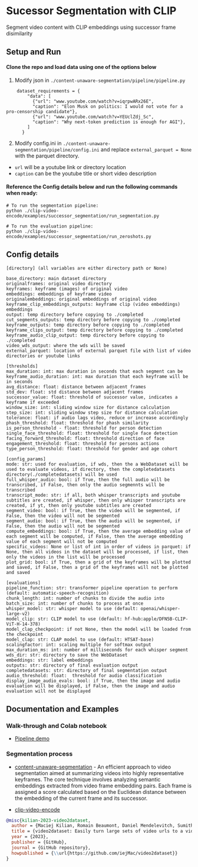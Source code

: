 # Sucessor Segmentation with CLIP


Segment video content with CLIP embeddings using successor frame disimilarity 

## Setup and Run
#### Clone the repo and load data using one of the options below

1. Modify json in `./content-unaware-segmentation/pipeline/pipeline.py`
```
    dataset_requirements = {
        "data": [
          {"url": "www.youtube.com/watch?v=iqrpwARx26E", 
          "caption": "Elon Musk on politics: I would not vote for a pro-censorship candidate"},
          {"url": "www.youtube.com/watch?v=YEUclZdj_Sc", 
          "caption": "Why next-token prediction is enough for AGI"},
        ]
      }
```

2. Modify config.ini in `./content-unaware-segmentation/pipeline/config.ini` and  replace `external_parquet = None` with the parquet directory.
  - `url` will be a youtube link or directory location
  - `caption` can be the youtube title or short video description


#### Reference the Config details below and run the following commands when ready:
```
# To run the segmentation pipeline:
python ./clip-video-encode/examples/successor_segmentation/run_segmentation.py

# To run the evaluation pipeline:
python ./clip-video-encode/examples/successor_segmentation/run_zeroshots.py
```
## Config details
```
[directory] (all variables are either directory path or None)

base_directory: main dataset directory
originalframes: original video directory
keyframes: keyframe (images) of original video
embeddings: embeddings of keyframe video
originalembeddings: original embeddings of original video
keyframe_clip_embeddings_outputs: keyframe clip (video embeddings) embeddings
output: temp directory before copying to ./completed
cut_segments_outputs: temp directory before copying to ./completed
keyframe_outputs: temp directory before copying to ./completed
keyframe_clips_output: temp directory before copying to ./completed
keyframe_audio_clip_output: temp directory before copying to ./completed
video_wds_output: where the wds will be saved
external_parquet: location of external parquet file with list of video directories or youtube links

[thresholds]
max_duration: int: max duration in seconds that each segment can be
keyframe_audio_duration: int: max duration that each keyframe will be in seconds
avg_distance: float: distance between adjacent frames
std_dev: float: std distance between adjacent frames
successor_value: float: threshold of successor value, indicates a keyframe if exceeded
window_size: int: sliding window size for distance calculation
step_size: int: sliding window step size for distance calculation
tolerance: float: if audio lags video, reduce or increase accordingly
phash_threshold: float: threshold for phash similarity
is_person_threshold - float: threshold for person detection 
single_face_threshold: float: threshold for single face detection
facing_forward_threshold: float: threshold direction of face
engagement_threshold: float: threshold for persons actions 
type_person_threshold: float: threshold for gender and age cohort

[config_params]
mode: str: used for evaluation, if wds, then the a WebDataset will be used to evaluate videos, if directory, then the completedatasets directory(./completedatasets) will be used
full_whisper_audio: bool: if True, then the full audio will be transcribed, if False, then only the audio segmennts will be transcribed
transcript_mode: str: if all, both whisper transcripts and youtube subtitles are created, if whisper, then only whisper transcripts are created, if yt, then only youtube subtitles are created
segment_video: bool: if True, then the video will be segmented, if False, then the video will not be segmented
segment_audio: bool: if True, then the audio will be segmented, if False, then the audio will not be segmented
compute_embeddings: bool: if True, then the average embedding value of each segment will be computed, if False, then the average embedding value of each segment will not be computed
specific_videos: None or list of int in order of videos in parquet: if None, then all videos in the dataset will be processed, if list, then only the videos in the list will be processed
plot_grid: bool: if True, then a grid of the keyframes will be plotted and saved, if False, then a grid of the keyframes will not be plotted and saved

[evaluations]
pipeline_function: str: transformer pipeline operation to perform (default: automatic-speech-recognition)
chunk_length: int: number of chunks to divide the audio into
batch_size: int: number of chunks to process at once
whisper_model: str: whisper model to use (default: openai/whisper-large-v2)
model_clip: str: CLIP model to use (default: hf-hub:apple/DFN5B-CLIP-ViT-H-14-378)
model_clap_checkpoint: if not None, then the model will be loaded from the checkpoint
model_clap: str: CLAP model to use (default: HTSAT-base)
scalingfactor: int: scaling multiple for softmax output
max_duration_ms: int: number of milliseconds for each whisper segment
wds_dir: str: directory to save the WebDataset
embeddings: str: label embeddings
outputs: str: directory of final evaluation output
completedatasets: str: directory of final segmentation output
audio_threshold: float:  threshold for audio classification
display_image_audio_evals: bool: if True, then the image and audio evaluation will be displayed, if False, then the image and audio evaluation will not be displayed
```

## Documentation and Examples

### Walk-through and Colab notebook
* [Pipeline demo](https://colab.research.google.com/drive/1ZYAczt1sfXCbsakgr5dmgFejLNmcLMPB?usp=sharing)

### Segmentation process
* [content-unaware-segmentation](https://github.com/joelwk/content-unaware-segmentation) -  An efficient approach to video segmentation aimed at summarizing videos into highly representative keyframes. The core technique involves analyzing semantic embeddings extracted from video frame embedding pairs. Each frame is assigned a score calculated based on the Euclidean distance between the embedding of the current frame and its successor.

- [clip-video-encode](https://github.com/iejMac/clip-video-encode/blob/main/clip_video_encode/clip_video_enc)


```bibtex
@misc{kilian-2023-video2dataset,
  author = {Maciej Kilian, Romain Beaumont, Daniel Mendelevitch, Sumith Kulal, Andreas Blattmann},
  title = {video2dataset: Easily turn large sets of video urls to a video dataset},
  year = {2023},
  publisher = {GitHub},
  journal = {GitHub repository},
  howpublished = {\\url{https://github.com/iejMac/video2dataset}}
}